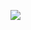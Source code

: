 ![](https://raw.githubusercontent.com/xiaomeng-huang-study/images/main/pictures_Obsidian/Mathe3_SVD_Herleitung.JPG)
